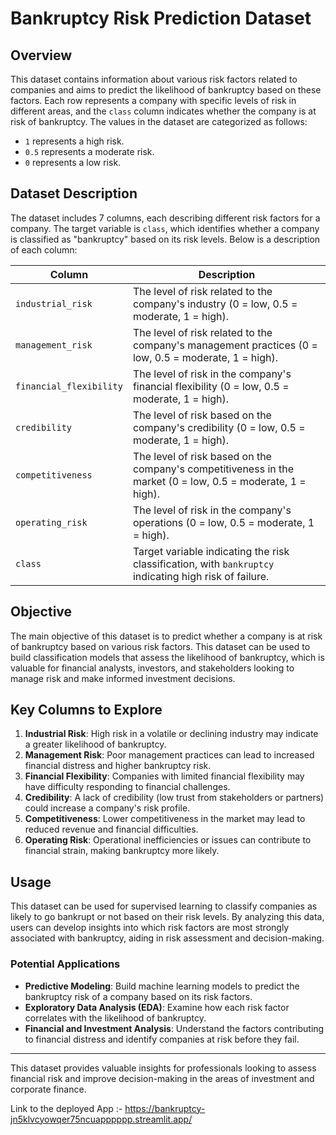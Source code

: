 # Bankruptcy Risk Prediction Dataset

## Overview

This dataset contains information about various risk factors related to companies and aims to predict the likelihood of bankruptcy based on these factors. Each row represents a company with specific levels of risk in different areas, and the `class` column indicates whether the company is at risk of bankruptcy. The values in the dataset are categorized as follows:

- `1` represents a high risk.
- `0.5` represents a moderate risk.
- `0` represents a low risk.

## Dataset Description

The dataset includes 7 columns, each describing different risk factors for a company. The target variable is `class`, which identifies whether a company is classified as "bankruptcy" based on its risk levels. Below is a description of each column:

| Column                  | Description                                                                                           |
|-------------------------|-------------------------------------------------------------------------------------------------------|
| `industrial_risk`       | The level of risk related to the company's industry (0 = low, 0.5 = moderate, 1 = high).              |
| `management_risk`       | The level of risk related to the company's management practices (0 = low, 0.5 = moderate, 1 = high).  |
| `financial_flexibility` | The level of risk in the company's financial flexibility (0 = low, 0.5 = moderate, 1 = high).         |
| `credibility`           | The level of risk based on the company's credibility (0 = low, 0.5 = moderate, 1 = high).             |
| `competitiveness`       | The level of risk based on the company's competitiveness in the market (0 = low, 0.5 = moderate, 1 = high). |
| `operating_risk`        | The level of risk in the company's operations (0 = low, 0.5 = moderate, 1 = high).                    |
| `class`                 | Target variable indicating the risk classification, with `bankruptcy` indicating high risk of failure. |

## Objective

The main objective of this dataset is to predict whether a company is at risk of bankruptcy based on various risk factors. This dataset can be used to build classification models that assess the likelihood of bankruptcy, which is valuable for financial analysts, investors, and stakeholders looking to manage risk and make informed investment decisions.

## Key Columns to Explore

1. **Industrial Risk**: High risk in a volatile or declining industry may indicate a greater likelihood of bankruptcy.
2. **Management Risk**: Poor management practices can lead to increased financial distress and higher bankruptcy risk.
3. **Financial Flexibility**: Companies with limited financial flexibility may have difficulty responding to financial challenges.
4. **Credibility**: A lack of credibility (low trust from stakeholders or partners) could increase a company's risk profile.
5. **Competitiveness**: Lower competitiveness in the market may lead to reduced revenue and financial difficulties.
6. **Operating Risk**: Operational inefficiencies or issues can contribute to financial strain, making bankruptcy more likely.

## Usage

This dataset can be used for supervised learning to classify companies as likely to go bankrupt or not based on their risk levels. By analyzing this data, users can develop insights into which risk factors are most strongly associated with bankruptcy, aiding in risk assessment and decision-making.

### Potential Applications

- **Predictive Modeling**: Build machine learning models to predict the bankruptcy risk of a company based on its risk factors.
- **Exploratory Data Analysis (EDA)**: Examine how each risk factor correlates with the likelihood of bankruptcy.
- **Financial and Investment Analysis**: Understand the factors contributing to financial distress and identify companies at risk before they fail.

---

This dataset provides valuable insights for professionals looking to assess financial risk and improve decision-making in the areas of investment and corporate finance.

Link to the deployed App :- https://bankruptcy-jn5klvcyowqer75ncuapppppp.streamlit.app/
